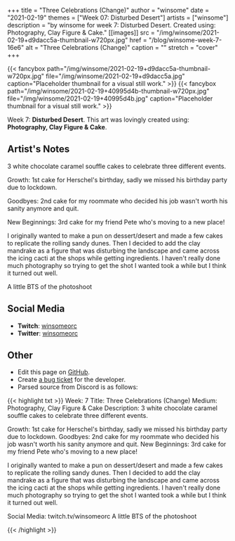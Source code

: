 +++
title =       "Three Celebrations (Change)"
author =      "winsome"
date =        "2021-02-19"
themes =      ["Week 07: Disturbed Desert"]
artists =     ["winsome"]
description = "by winsome for week 7: Disturbed Desert. Created using: Photography, Clay Figure & Cake."
[[images]]
      src = "/img/winsome/2021-02-19+d9dacc5a-thumbnail-w720px.jpg"
      href = "/blog/winsome-week-7-16e6"
      alt = "Three Celebrations (Change)"
      caption = ""
      stretch = "cover"
+++

{{< fancybox path="/img/winsome/2021-02-19+d9dacc5a-thumbnail-w720px.jpg" file="/img/winsome/2021-02-19+d9dacc5a.jpg" caption="Placeholder thumbnail for a visual still work." >}}
{{< fancybox path="/img/winsome/2021-02-19+40995d4b-thumbnail-w720px.jpg" file="/img/winsome/2021-02-19+40995d4b.jpg" caption="Placeholder thumbnail for a visual still work." >}}


Week 7: **Disturbed Desert**. This art was lovingly created using: **Photography, Clay Figure & Cake**.

## Artist's Notes

3 white chocolate caramel souffle cakes to celebrate three different events.

Growth: 1st cake for Herschel's birthday, sadly we missed his birthday party due to lockdown.

Goodbyes: 2nd cake for my roommate who decided his job wasn't worth his sanity anymore and quit.

New Beginnings: 3rd cake for my friend Pete who's moving to a new place!

I originally wanted to make a pun on dessert/desert and made a few cakes to replicate the rolling sandy dunes. Then I decided to add the clay mandrake as a figure that was disturbing the landscape and came across the icing cacti at the shops while getting ingredients. I haven't really done much photography so trying to get the shot I wanted took a while but I think it turned out well.

A little BTS of the photoshoot

## Social Media

- **Twitch**: <a href='https://twitch.tv/winsomeorc' target='_blank'>winsomeorc</a>
- **Twitter**: <a href='https://twitter.com/winsomeorc' target='_blank'>winsomeorc</a>

## Other

- Edit this page on [GitHub](https://github.com/teaminkling/web-refresh/edit/main/content/blog/winsome-week-7-16e6.md).
- Create [a bug ticket](https://github.com/teaminkling/web-refresh/issues/new?assignees=&labels=bug&template=problem-report.md&title=) for the developer.
- Parsed source from Discord is as follows:

{{< highlight txt >}}
Week: 7
Title: Three Celebrations (Change)
Medium: Photography, Clay Figure & Cake
Description: 3 white chocolate caramel souffle cakes to celebrate three different events.

Growth: 1st cake for Herschel's birthday, sadly we missed his birthday party due to lockdown.
Goodbyes: 2nd cake for my roommate who decided his job wasn't worth his sanity anymore and quit.
New Beginnings: 3rd cake for my friend Pete who's moving to a new place!

I originally wanted to make a pun on dessert/desert and made a few cakes to replicate the rolling sandy dunes. Then I decided to add the clay mandrake as a figure that was disturbing the landscape and came across the icing cacti at the shops while getting ingredients. I haven't really done much photography so trying to get the shot I wanted took a while but I think it turned out well.

Social Media: twitch.tv/winsomeorc
A little BTS of the photoshoot

{{< /highlight >}}